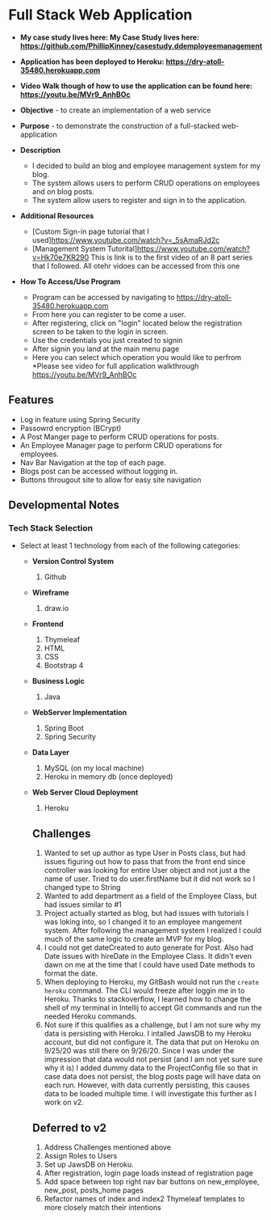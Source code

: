 # Full Stack Web Application

* **My case study lives here: My Case Study lives here: https://github.com/PhillipKinney/casestudy.ddemployeemanagement**
* **Application has been deployed to Heroku: https://dry-atoll-35480.herokuapp.com**
* **Video Walk though of how to use the application can be found here: https://youtu.be/MVr9_AnhBOc**

* **Objective** - to create an implementation of a web service
* **Purpose** - to demonstrate the construction of a full-stacked web-application
* **Description**
	* I decided to build an blog and employee management system for my blog.
	* The system allows users to perform CRUD operations on employees and on blog posts.
	* The system allow users to register and sign in to the application.
	
* **Additional Resources**
	* [Custom Sign-in page tutorial that I used]https://www.youtube.com/watch?v=_5sAmaRJd2c
	* [Management System Tutorital]https://www.youtube.com/watch?v=Hk70e7KR290 This is link is to the first video of an 8 part series that I followed. All otehr vidoes can be 		accessed from this one
	
* **How To Access/Use Program**
	* Program can be accessed by navigating to https://dry-atoll-35480.herokuapp.com
	* From here you can register to be come a user.
	* After registering, click on "login" located below the registration screen to be taken to the login in screen.
	* Use the credentials you just created to signin
	* After signin you land at the main menu page 
	* Here you can select which operation you would like to perfrom
	*Please see video for full application walkthrough
	https://youtu.be/MVr9_AnhBOc



## Features
* Log in feature using Spring Security 
* Passowrd encryption (BCrypt)
* A Post Manger page to perform CRUD operations for posts.
* An Employee Manager page to perform CRUD operations for employees.
* Nav Bar Navigation at the top of each page.
* Blogs post can be accessed without logging in.
* Buttons througout site to allow for easy site navigation

## Developmental Notes

### Tech Stack Selection
* Select at least 1 technology from each of the following categories:
  * **Version Control System**
    1. Github
    
    
  * **Wireframe**
    1. draw.io

  * **Frontend**
    1. Thymeleaf
    2. HTML
    3. CSS
    4. Bootstrap 4
    
  * **Business Logic**
    1. Java
    

  * **WebServer Implementation**
    1. Spring Boot
    2. Spring Security

  * **Data Layer**
    1. MySQL (on my local machine)
    2. Heroku in memory db (once deployed)

  * **Web Server Cloud Deployment**
    1. Heroku
    
    ## Challenges
    1. Wanted to set up author as type User in Posts class, but had issues figuring out how to pass that from the front end since controller was looking for entire User object 	and not just a the name of user. Tried to do user.firstName but it did not work so I changed type to String
    2. Wanted to add department as a field of the Employee Class, but had issues similar to #1
    3. Project actually started as blog, but had issues with tutorials I was loking into, so I changed it to an employee mangement system. After following the management system I 	realized I could much of the same logic to create an MVP for my blog.
    4. I could not get dateCreated to auto generate for Post. Also had Date issues with hireDate in the Employee Class. It didn't even dawn on me at the time that I could have 	used Date methods to format the date. 
    5. When deploying to Heroku, my GitBash would not run the `create heroku` command. The CLI would freeze after loggin me in to Heroku. Thanks to stackoverflow, I learned how to 		change the shell of my terminal in Intellij to accept Git commands and run the needed Heroku commands.
    6. Not sure if this qualifies as a challenge, but I am not sure why my data is persisting with Heroku. I intalled JawsDB to my Heroku account, but did not configure it. The data     	that put on Heroku on 9/25/20 was still there on 9/26/20. Since I was under the impression that data would not persist (and I am not yet sure sure why it is) I added dummy data 	to the ProjectConfig file so that in case data does not persist, the blog posts page will have data on each run. However, with data currently persisting, this causes data to 		be loaded multiple time. I will investigate this further as I work on v2.
    
    ## Deferred to v2
    1. Address Challenges mentioned above
    2. Assign Roles to Users
    3. Set up JawsDB on Heroku.
    4. After registration, login page loads instead of registration page
    5. Add space between top right nav bar buttons on new_employee, new_post, posts_home pages
    6. Refactor names of index and index2 Thymeleaf templates to more closely match their intentions

